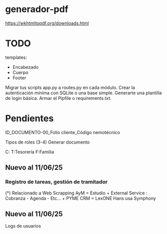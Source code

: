 # generador-pdf
https://wkhtmltopdf.org/downloads.html

# TODO
templates:
- Encabezado
- Cuerpo
- Footer

Migrar tus scripts app.py a routes.py en cada módulo.
Crear la autenticación mínima con SQLite o una base simple.
Generarte una plantilla de login básica.
Armar el Pipfile o requirements.txt.

# Pendientes
ID_DOCUMENTO-00_Folio cliente_Código nemotécnico

Tipos de roles (3-4)
Generar documento

C:
T:Tesorería
F:Familia

## Nuevo al 11/06/25
### Registro de tareas, gestión de tramitador
(*) Relacionado a Web Scrapping
AyM = Estudio + External Service : Cobranza - Agenda - Etc... + PYME
CRM = LexONE
Hans usa Symphony

## Nuevo al 11/06/25
Logs de usuarios
